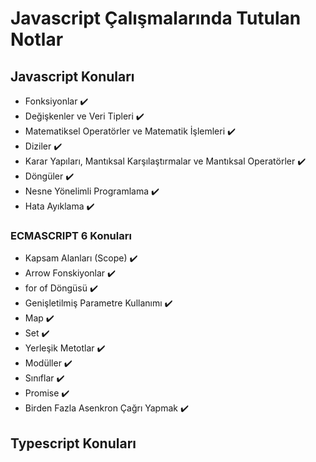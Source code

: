 # Javascript Çalışmalarında Tutulan Notlar

## Javascript Konuları

- Fonksiyonlar :heavy_check_mark:
- Değişkenler ve Veri Tipleri :heavy_check_mark:
- Matematiksel Operatörler ve Matematik İşlemleri :heavy_check_mark:
- Diziler :heavy_check_mark:
- Karar Yapıları, Mantıksal Karşılaştırmalar ve Mantıksal Operatörler :heavy_check_mark:
- Döngüler :heavy_check_mark:
- Nesne Yönelimli Programlama :heavy_check_mark:
- Hata Ayıklama :heavy_check_mark:

### ECMASCRIPT 6 Konuları

- Kapsam Alanları (Scope) :heavy_check_mark:
- Arrow Fonskiyonlar :heavy_check_mark:
- for of Döngüsü :heavy_check_mark:
- Genişletilmiş Parametre Kullanımı :heavy_check_mark:
- Map :heavy_check_mark:
- Set :heavy_check_mark:
- Yerleşik Metotlar :heavy_check_mark:
- Modüller :heavy_check_mark:
- Sınıflar :heavy_check_mark:
- Promise :heavy_check_mark:
- Birden Fazla Asenkron Çağrı Yapmak :heavy_check_mark:

## Typescript Konuları
